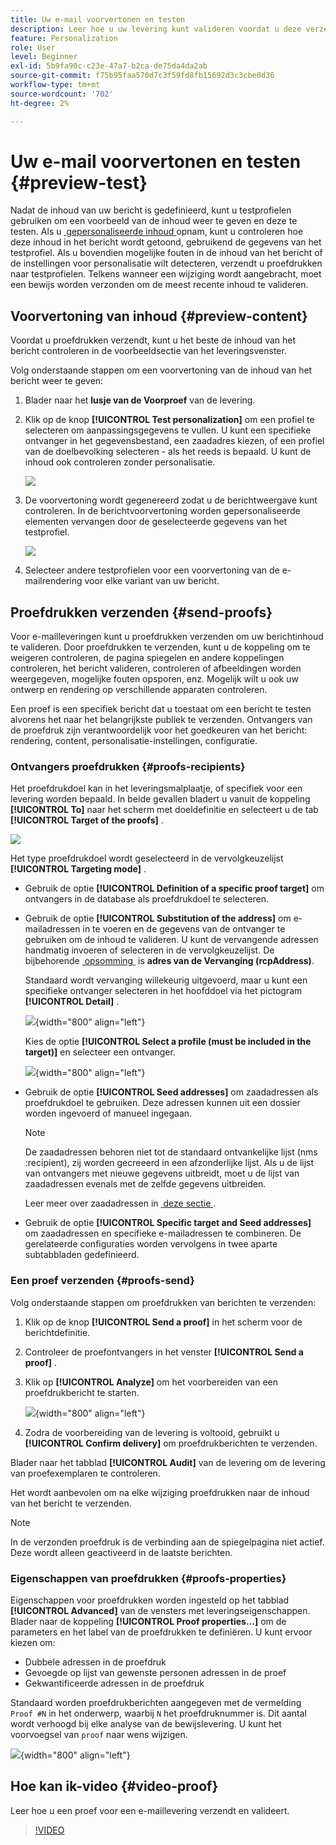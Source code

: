 ```yaml
---
title: Uw e-mail voorvertonen en testen
description: Leer hoe u uw levering kunt valideren voordat u deze verzendt
feature: Personalization
role: User
level: Beginner
exl-id: 5b9fa90c-c23e-47a7-b2ca-de75da4da2ab
source-git-commit: f75b95faa570d7c3f59fd8fb15692d3c3cbe0d36
workflow-type: tm+mt
source-wordcount: '702'
ht-degree: 2%

---
```


# Uw e-mail voorvertonen en testen {#preview-test}

Nadat de inhoud van uw bericht is gedefinieerd, kunt u testprofielen gebruiken om een voorbeeld van de inhoud weer te geven en deze te testen. Als u [&#x200B; gepersonaliseerde inhoud &#x200B;](personalize.md) opnam, kunt u controleren hoe deze inhoud in het bericht wordt getoond, gebruikend de gegevens van het testprofiel. Als u bovendien mogelijke fouten in de inhoud van het bericht of de instellingen voor personalisatie wilt detecteren, verzendt u proefdrukken naar testprofielen. Telkens wanneer een wijziging wordt aangebracht, moet een bewijs worden verzonden om de meest recente inhoud te valideren.

## Voorvertoning van inhoud {#preview-content}

Voordat u proefdrukken verzendt, kunt u het beste de inhoud van het bericht controleren in de voorbeeldsectie van het leveringsvenster.

Volg onderstaande stappen om een voorvertoning van de inhoud van het bericht weer te geven:

1. Blader naar het **lusje van de Voorproef** van de levering.
1. Klik op de knop **[!UICONTROL Test personalization]** om een profiel te selecteren om aanpassingsgegevens te vullen. U kunt een specifieke ontvanger in het gegevensbestand, een zaadadres kiezen, of een profiel van de doelbevolking selecteren - als het reeds is bepaald. U kunt de inhoud ook controleren zonder personalisatie.

   ![](assets/test-personalization.png)

1. De voorvertoning wordt gegenereerd zodat u de berichtweergave kunt controleren. In de berichtvoorvertoning worden gepersonaliseerde elementen vervangen door de geselecteerde gegevens van het testprofiel.

   ![](assets/test-personalization-with-a-recipient.png)

1. Selecteer andere testprofielen voor een voorvertoning van de e-mailrendering voor elke variant van uw bericht.

## Proefdrukken verzenden {#send-proofs}

Voor e-mailleveringen kunt u proefdrukken verzenden om uw berichtinhoud te valideren. Door proefdrukken te verzenden, kunt u de koppeling om te weigeren controleren, de pagina spiegelen en andere koppelingen controleren, het bericht valideren, controleren of afbeeldingen worden weergegeven, mogelijke fouten opsporen, enz. Mogelijk wilt u ook uw ontwerp en rendering op verschillende apparaten controleren.

Een proef is een specifiek bericht dat u toestaat om een bericht te testen alvorens het naar het belangrijkste publiek te verzenden. Ontvangers van de proefdruk zijn verantwoordelijk voor het goedkeuren van het bericht: rendering, content, personalisatie-instellingen, configuratie.

### Ontvangers proefdrukken {#proofs-recipients}

Het proefdrukdoel kan in het leveringsmalplaatje, of specifiek voor een levering worden bepaald. In beide gevallen bladert u vanuit de koppeling **[!UICONTROL To]** naar het scherm met doeldefinitie en selecteert u de tab **[!UICONTROL Target of the proofs]** .

![](assets/target-of-proofs.png)

Het type proefdrukdoel wordt geselecteerd in de vervolgkeuzelijst **[!UICONTROL Targeting mode]** .

* Gebruik de optie **[!UICONTROL Definition of a specific proof target]** om ontvangers in de database als proefdrukdoel te selecteren.
* Gebruik de optie **[!UICONTROL Substitution of the address]** om e-mailadressen in te voeren en de gegevens van de ontvanger te gebruiken om de inhoud te valideren. U kunt de vervangende adressen handmatig invoeren of selecteren in de vervolgkeuzelijst. De bijbehorende [&#x200B; opsomming &#x200B;](../config/enumerations.md) is **adres van de Vervanging (rcpAddress)**.

  Standaard wordt vervanging willekeurig uitgevoerd, maar u kunt een specifieke ontvanger selecteren in het hoofddoel via het pictogram **[!UICONTROL Detail]** .

  ![](assets/target-of-proofs-substitution-details.png){width="800" align="left"}

  Kies de optie **[!UICONTROL Select a profile (must be included in the target)]** en selecteer een ontvanger.

  ![](assets/target-of-proofs-substitution.png){width="800" align="left"}


* Gebruik de optie **[!UICONTROL Seed addresses]** om zaadadressen als proefdrukdoel te gebruiken. Deze adressen kunnen uit een dossier worden ingevoerd of manueel ingegaan.

  >[!NOTE]
  >
  >De zaadadressen behoren niet tot de standaard ontvankelijke lijst (nms :recipient), zij worden gecreeerd in een afzonderlijke lijst. Als u de lijst van ontvangers met nieuwe gegevens uitbreidt, moet u de lijst van zaadadressen evenals met de zelfde gegevens uitbreiden.

  Leer meer over zaadadressen in [&#x200B; deze sectie &#x200B;](../audiences/test-profiles.md).

* Gebruik de optie **[!UICONTROL Specific target and Seed addresses]** om zaadadressen en specifieke e-mailadressen te combineren. De gerelateerde configuraties worden vervolgens in twee aparte subtabbladen gedefinieerd.

### Een proef verzenden {#proofs-send}

Volg onderstaande stappen om proefdrukken van berichten te verzenden:

1. Klik op de knop **[!UICONTROL Send a proof]** in het scherm voor de berichtdefinitie.
1. Controleer de proefontvangers in het venster **[!UICONTROL Send a proof]** .
1. Klik op **[!UICONTROL Analyze]** om het voorbereiden van een proefdrukbericht te starten.

   ![](assets/send-proof-analyze.png){width="800" align="left"}

1. Zodra de voorbereiding van de levering is voltooid, gebruikt u **[!UICONTROL Confirm delivery]** om proefdrukberichten te verzenden.

Blader naar het tabblad **[!UICONTROL Audit]** van de levering om de levering van proefexemplaren te controleren.

Het wordt aanbevolen om na elke wijziging proefdrukken naar de inhoud van het bericht te verzenden.

>[!NOTE]
>
>In de verzonden proefdruk is de verbinding aan de spiegelpagina niet actief. Deze wordt alleen geactiveerd in de laatste berichten.

### Eigenschappen van proefdrukken {#proofs-properties}

Eigenschappen voor proefdrukken worden ingesteld op het tabblad **[!UICONTROL Advanced]** van de vensters met leveringseigenschappen. Blader naar de koppeling **[!UICONTROL Proof properties...]** om de parameters en het label van de proefdrukken te definiëren. U kunt ervoor kiezen om:

* Dubbele adressen in de proefdruk
* Gevoegde op lijst van gewenste personen adressen in de proef
* Gekwantificeerde adressen in de proefdruk

Standaard worden proefdrukberichten aangegeven met de vermelding `Proof #N` in het onderwerp, waarbij `N` het proefdruknummer is. Dit aantal wordt verhoogd bij elke analyse van de bewijslevering. U kunt het voorvoegsel van `proof` naar wens wijzigen.

![](assets/proof-parameters.png){width="800" align="left"}


## Hoe kan ik-video {#video-proof}

Leer hoe u een proef voor een e-maillevering verzendt en valideert.

>[!VIDEO](https://video.tv.adobe.com/v/3447005?captions=dut)
